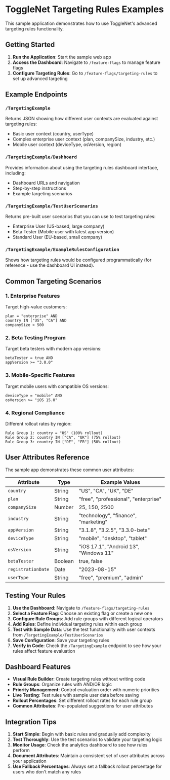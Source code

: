 # ToggleNet Targeting Rules Examples

This sample application demonstrates how to use ToggleNet's advanced targeting rules functionality.

## Getting Started

1. **Run the Application**: Start the sample web app
2. **Access the Dashboard**: Navigate to `/feature-flags` to manage feature flags
3. **Configure Targeting Rules**: Go to `/feature-flags/targeting-rules` to set up advanced targeting

## Example Endpoints

### `/TargetingExample`
Returns JSON showing how different user contexts are evaluated against targeting rules:
- Basic user context (country, userType)
- Complex enterprise user context (plan, companySize, industry, etc.)
- Mobile user context (deviceType, osVersion, region)

### `/TargetingExample/Dashboard`
Provides information about using the targeting rules dashboard interface, including:
- Dashboard URLs and navigation
- Step-by-step instructions
- Example targeting scenarios

### `/TargetingExample/TestUserScenarios`
Returns pre-built user scenarios that you can use to test targeting rules:
- Enterprise User (US-based, large company)
- Beta Tester (Mobile user with latest app version)
- Standard User (EU-based, small company)

### `/TargetingExample/ExampleRulesConfiguration`
Shows how targeting rules would be configured programmatically (for reference - use the dashboard UI instead).

## Common Targeting Scenarios

### 1. Enterprise Features
Target high-value customers:
```
plan = "enterprise" AND 
country IN ["US", "CA"] AND 
companySize > 500
```

### 2. Beta Testing Program
Target beta testers with modern app versions:
```
betaTester = true AND 
appVersion >= "3.0.0"
```

### 3. Mobile-Specific Features
Target mobile users with compatible OS versions:
```
deviceType = "mobile" AND 
osVersion >= "iOS 15.0"
```

### 4. Regional Compliance
Different rollout rates by region:
```
Rule Group 1: country = "US" (100% rollout)
Rule Group 2: country IN ["CA", "UK"] (75% rollout)
Rule Group 3: country IN ["DE", "FR"] (50% rollout)
```

## User Attributes Reference

The sample app demonstrates these common user attributes:

| Attribute | Type | Example Values |
|-----------|------|----------------|
| `country` | String | "US", "CA", "UK", "DE" |
| `plan` | String | "free", "professional", "enterprise" |
| `companySize` | Number | 25, 150, 2500 |
| `industry` | String | "technology", "finance", "marketing" |
| `appVersion` | String | "3.1.8", "3.2.5", "3.3.0-beta" |
| `deviceType` | String | "mobile", "desktop", "tablet" |
| `osVersion` | String | "iOS 17.1", "Android 13", "Windows 11" |
| `betaTester` | Boolean | true, false |
| `registrationDate` | Date | "2023-08-15" |
| `userType` | String | "free", "premium", "admin" |

## Testing Your Rules

1. **Use the Dashboard**: Navigate to `/feature-flags/targeting-rules`
2. **Select a Feature Flag**: Choose an existing flag or create a new one
3. **Configure Rule Groups**: Add rule groups with different logical operators
4. **Add Rules**: Define individual targeting rules within each group
5. **Test with Sample Data**: Use the test functionality with user contexts from `/TargetingExample/TestUserScenarios`
6. **Save Configuration**: Save your targeting rules
7. **Verify in Code**: Check the `/TargetingExample` endpoint to see how your rules affect feature evaluation

## Dashboard Features

- **Visual Rule Builder**: Create targeting rules without writing code
- **Rule Groups**: Organize rules with AND/OR logic
- **Priority Management**: Control evaluation order with numeric priorities
- **Live Testing**: Test rules with sample user data before saving
- **Rollout Percentages**: Set different rollout rates for each rule group
- **Common Attributes**: Pre-populated suggestions for user attributes

## Integration Tips

1. **Start Simple**: Begin with basic rules and gradually add complexity
2. **Test Thoroughly**: Use the test scenarios to validate your targeting logic
3. **Monitor Usage**: Check the analytics dashboard to see how rules perform
4. **Document Attributes**: Maintain a consistent set of user attributes across your application
5. **Use Fallback Percentages**: Always set a fallback rollout percentage for users who don't match any rules
